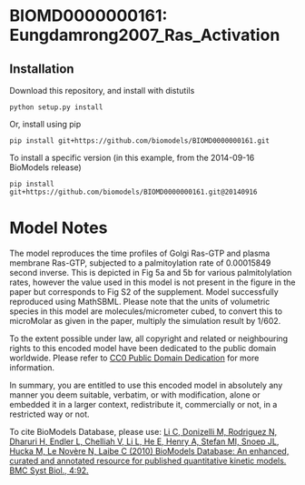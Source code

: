 # BIOMD0000000161: Eungdamrong2007_Ras_Activation

## Installation

Download this repository, and install with distutils

`python setup.py install`

Or, install using pip

`pip install git+https://github.com/biomodels/BIOMD0000000161.git`

To install a specific version (in this example, from the 2014-09-16 BioModels release)

`pip install git+https://github.com/biomodels/BIOMD0000000161.git@20140916`


# Model Notes


The model reproduces the time profiles of Golgi Ras-GTP and plasma membrane
Ras-GTP, subjected to a palmitoylation rate of 0.00015849 second inverse. This
is depicted in Fig 5a and 5b for various palmitolylation rates, however the
value used in this model is not present in the figure in the paper but
corresponds to Fig S2 of the supplement. Model successfully reproduced using
MathSBML. Please note that the units of volumetric species in this model are
molecules/micrometer cubed, to convert this to microMolar as given in the
paper, multiply the simulation result by 1/602.

  

To the extent possible under law, all copyright and related or neighbouring
rights to this encoded model have been dedicated to the public domain
worldwide. Please refer to [CC0 Public Domain
Dedication](http://creativecommons.org/publicdomain/zero/1.0/) for more
information.

In summary, you are entitled to use this encoded model in absolutely any
manner you deem suitable, verbatim, or with modification, alone or embedded it
in a larger context, redistribute it, commercially or not, in a restricted way
or not.

  

To cite BioModels Database, please use: [Li C, Donizelli M, Rodriguez N,
Dharuri H, Endler L, Chelliah V, Li L, He E, Henry A, Stefan MI, Snoep JL,
Hucka M, Le Novère N, Laibe C (2010) BioModels Database: An enhanced, curated
and annotated resource for published quantitative kinetic models. BMC Syst
Biol., 4:92.](http://www.ncbi.nlm.nih.gov/pubmed/20587024)


